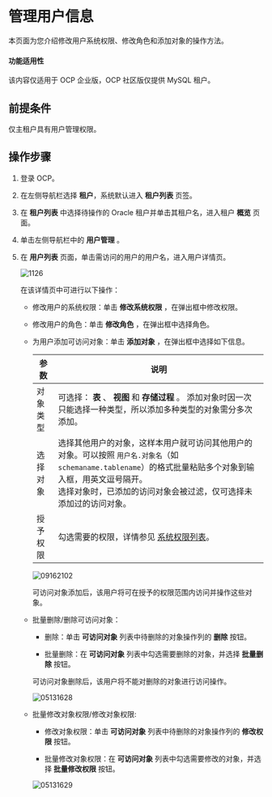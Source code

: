 # 管理用户信息

本页面为您介绍修改用户系统权限、修改角色和添加对象的操作方法。

<main id="notice" type='notice'>
<h4>功能适用性</h4>
<p>该内容仅适用于 OCP 企业版，OCP 社区版仅提供 MySQL 租户。</p>
</main>

## 前提条件

仅主租户具有用户管理权限。

## 操作步骤

1. 登录 OCP。

2. 在左侧导航栏选择 **租户**，系统默认进入 **租户列表** 页签。

3. 在 **租户列表** 中选择待操作的 Oracle 租户并单击其租户名，进入租户 **概览** 页面。

4. 单击左侧导航栏中的 **用户管理** 。

5. 在 **用户列表** 页面，单击需访问的用户的用户名，进入用户详情页。

   ![1126](https://help-static-aliyun-doc.aliyuncs.com/assets/img/zh-CN/3154944461/p359589.png)

   在该详情页中可进行以下操作：
   * 修改用户的系统权限：单击 **修改系统权限** ，在弹出框中修改权限。

   * 修改用户的角色：单击 **修改角色** ，在弹出框中选择角色。

   * 为用户添加可访问对象：单击 **添加对象** ，在弹出框中选择如下信息。

     |  参数  |                                                         说明                                                          |
     |------|---------------------------------------------------------------------------------------------------------------------|
     | 对象类型 | 可选择： **表** 、 **视图** 和 **存储过程** 。 添加对象时因一次只能选择一种类型，所以添加多种类型的对象需分多次添加。                                |
     | 选择对象 | 选择其他用户的对象，这样本用户就可访问其他用户的对象。可以按照 `用户名.对象名`（如 `schemaname.tablename`）的格式批量粘贴多个对象到输入框，用英文逗号隔开。<br>选择对象时，已添加的访问对象会被过滤，仅可选择未添加过的访问对象。 |
     | 授予权限 | 勾选需要的权限，详情参见 [系统权限列表](../300.system-privileges-in-a-mysql-tenant.md)。                                                 |

     ![09162102](https://help-static-aliyun-doc.aliyuncs.com/assets/img/zh-CN/5560562361/p327452.png)

     可访问对象添加后，该用户将可在授予的权限范围内访问并操作这些对象。

   * 批量删除/删除可访问对象：

     * 删除：单击 **可访问对象** 列表中待删除的对象操作列的 **删除** 按钮。

     * 批量删除：在 **可访问对象** 列表中勾选需要删除的对象，并选择 **批量删除** 按钮。

     可访问对象删除后，该用户将不能对删除的对象进行访问操作。

     ![05131628](https://help-static-aliyun-doc.aliyuncs.com/assets/img/zh-CN/2154090261/p273424.png)

   * 批量修改对象权限/修改对象权限:

     * 修改对象权限：单击 **可访问对象** 列表中待删除的对象操作列的 **修改权限** 按钮。

     * 批量修改对象权限：在 **可访问对象** 列表中勾选需要修改的对象，并选择 **批量修改权限** 按钮。

     ![05131629](https://help-static-aliyun-doc.aliyuncs.com/assets/img/zh-CN/3154090261/p273425.png)
